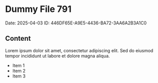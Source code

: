 # Dummy File 791

Date: 2025-04-03
ID: 446DF65E-A9E5-4436-BA72-3AA6A2B3A1C0

## Content

Lorem ipsum dolor sit amet, consectetur adipiscing elit.
Sed do eiusmod tempor incididunt ut labore et dolore magna aliqua.

* Item 1
* Item 2
* Item 3

